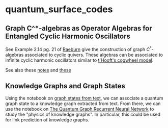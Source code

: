 # quantum_surface_codes

## Graph C^*-algebras as Operator Algebras for Entangled Cyclic Harmonic Oscillators

See Example 2.14 pg. 21 of [Raeburn](https://wiki.math.ntnu.no/_media/ma8107/2014h/iain_raeburn_cbmsnov2_.pdf) give the construction of graph $C^*$-algebras associated to cyclic quivers. These algebras can be associated to infinite cyclic harmonic oscillators similar to [t'Hooft's cogwheel model](https://arxiv.org/abs/1405.1548). 

See also these [notes](http://www.waltervansuijlekom.nl/wp-content/uploads/2014/05/thesisRichardBSc.pdf) and [these](https://arxiv.org/pdf/hep-th/9912130.pdf)

## Knowledge Graphs and Graph States

Using the notebook on [graph states from text](https://github.com/Amelie-Schreiber/quantum_surface_codes/blob/main/graph_state_from_text.ipynb), we can associate a quantum graph state to a knowledge graph extracted from text. From there, we can use the notebook on [The Quantum Graph Recurrent Neural Network](https://pennylane.ai/qml/demos/tutorial_qgrnn.html) to study the "physics of knowledge graphs". In particular, this could be used for link prediction of knowledge graphs. 
